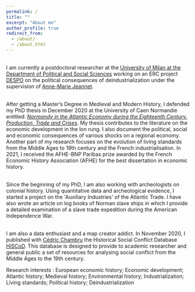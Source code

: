 ```yaml
---
permalink: /
title: ""
excerpt: "About me"
author_profile: true
redirect_from: 
  - /about/
  - /about.html
---
```




<br>I am currently a postdoctoral researcher at the [University of Milan at the Department of Political and Social Sciences](https://www.unimi.it/en/ugov/person/paul-maneuvrier) working on an ERC project [DESPO](https://cordis.europa.eu/project/id/853033/fr) on the political consequences of deindustrialization under the supervision of [Anne-Marie Jeannet](https://sites.google.com/site/amjeannet/). 

<br>After getting a Master’s Degree in Medieval and Modern History, I defended my PhD thesis in December 2020 at the University of Caen Normandie entitled: [_Normandy in the Atlantic Economy during the Eighteenth Century. Production, Trade and Crises_](https://www.theses.fr/253135346). My thesis contributes to the literature on the economic development in the lon rung. I also document the political, social and economic consequences of various shocks on a regional economy. Another part of my research focuses on the evolution of living standards from the Middle Ages to 19th century and the French industrialisation. In 2021, I received the AFHE-BNP Paribas prize awarded by the French Economic History Association (AFHE) for the best dissertation in economic history. 

<br> Since the beginning of my PhD, I am also working with archeologists on colonial history. Using quantitative data and archeological evidence, I started a project on the 'Auxiliary Industries' of the Atlantic Trade. I have also wrote an article on log books of Norman slave ships in which I provide a detailed examination of a slave trade expedition during the American Independence War. 

<br>I am also a data enthusiast and a map creator addict. In November 2020, I published with [Cédric Chambru](https://cedricchambru.github.io/) the Historical Social Conflict Database [HiSCoD](https://www.unicaen.fr/hiscod/). This database is designed to provide to academic researcher and general public a set of resources for analysing social conflict from the Middle Ages to the 19th century. 

Research interests : European economic history; Economic development; Atlantic history; Medieval history; Environmental history; Industrialization; Living standards; Political history; Deindustrialization




